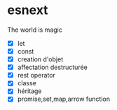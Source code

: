 # esnext
The world is magic

- [x] let
- [x] const
- [x] creation d'objet
- [x] affectation destructurée
- [x] rest operator
- [x] classe
- [x] héritage
- [x] promise,set,map,arrow function